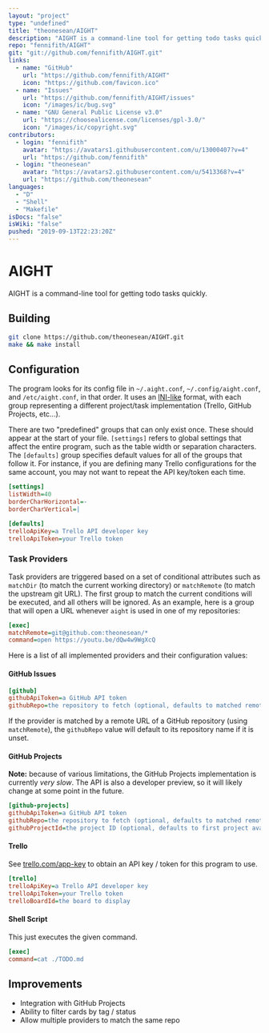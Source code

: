 ```yaml
---
layout: "project"
type: "undefined"
title: "theonesean/AIGHT"
description: "AIGHT is a command-line tool for getting todo tasks quickly."
repo: "fennifith/AIGHT"
git: "git://github.com/fennifith/AIGHT.git"
links: 
  - name: "GitHub"
    url: "https://github.com/fennifith/AIGHT"
    icon: "https://github.com/favicon.ico"
  - name: "Issues"
    url: "https://github.com/fennifith/AIGHT/issues"
    icon: "/images/ic/bug.svg"
  - name: "GNU General Public License v3.0"
    url: "https://choosealicense.com/licenses/gpl-3.0/"
    icon: "/images/ic/copyright.svg"
contributors: 
  - login: "fennifith"
    avatar: "https://avatars1.githubusercontent.com/u/13000407?v=4"
    url: "https://github.com/fennifith"
  - login: "theonesean"
    avatar: "https://avatars2.githubusercontent.com/u/5413368?v=4"
    url: "https://github.com/theonesean"
languages: 
  - "D"
  - "Shell"
  - "Makefile"
isDocs: "false"
isWiki: "false"
pushed: "2019-09-13T22:23:20Z"
---
```


# AIGHT

AIGHT is a command-line tool for getting todo tasks quickly.

## Building

```bash
git clone https://github.com/theonesean/AIGHT.git
make && make install
```

## Configuration

The program looks for its config file in `~/.aight.conf`, `~/.config/aight.conf`, and `/etc/aight.conf`, in that order. It uses an [INI-like](https://github.com/FreeSlave/inilike) format, with each group representing a different project/task implementation (Trello, GitHub Projects, etc...).

There are two "predefined" groups that can only exist once. These should appear at the start of your file. `[settings]` refers to global settings that affect the entire program, such as the table width or separation characters. The `[defaults]` group specifies default values for all of the groups that follow it. For instance, if you are defining many Trello configurations for the same account, you may not want to repeat the API key/token each time.

```ini
[settings]
listWidth=40
borderCharHorizontal=-
borderCharVertical=|

[defaults]
trelloApiKey=a Trello API developer key
trelloApiToken=your Trello token
```

### Task Providers

Task providers are triggered based on a set of conditional attributes such as `matchDir` (to match the current working directory) or `matchRemote` (to match the upstream git URL). The first group to match the current conditions will be executed, and all others will be ignored. As an example, here is a group that will open a URL whenever `aight` is used in one of my repositories:

```ini
[exec]
matchRemote=git@github.com:theonesean/*
command=open https://youtu.be/dQw4w9WgXcQ
```

Here is a list of all implemented providers and their configuration values:

#### GitHub Issues

```ini
[github]
githubApiToken=a GitHub API token
githubRepo=the repository to fetch (optional, defaults to matched remote URL)
```

If the provider is matched by a remote URL of a GitHub repository (using `matchRemote`), the `githubRepo` value will default to its repository name if it is unset.

#### GitHub Projects

**Note:** because of various limitations, the GitHub Projects implementation is currently _very slow_. The API is also a developer preview, so it will likely change at some point in the future.

```ini
[github-projects]
githubApiToken=a GitHub API token
githubRepo=the repository to fetch (optional, defaults to matched remote URL)
githubProjectId=the project ID (optional, defaults to first project available)
```

#### Trello

See [trello.com/app-key](https://trello.com/app-key) to obtain an API key / token for this program to use.

```ini
[trello]
trelloApiKey=a Trello API developer key
trelloApiToken=your Trello token
trelloBoardId=the board to display
```

#### Shell Script

This just executes the given command.

```ini
[exec]
command=cat ./TODO.md
```

## Improvements

* Integration with GitHub Projects
* Ability to filter cards by tag / status
* Allow multiple providers to match the same repo
